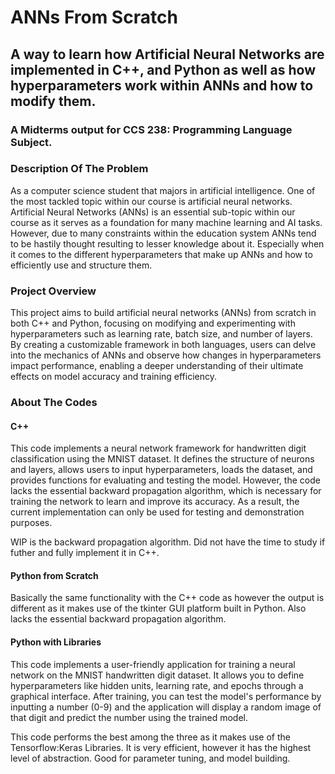 # ANNs From Scratch 
## A way to learn how Artificial Neural Networks are implemented in C++, and Python as well as how hyperparameters work within ANNs and how to modify them.
### A Midterms output for CCS 238: Programming Language Subject.

### Description Of The Problem
As a computer science student that majors in artificial intelligence. One of the most tackled topic 
within our course is artificial neural networks. Artificial Neural Networks (ANNs) is an essential 
sub-topic within our course as it serves as a foundation for many machine learning and AI tasks. 
However, due to many constraints within the education system ANNs tend to be hastily thought resulting 
to lesser knowledge about it. Especially when it comes to the different hyperparameters that make 
up ANNs and how to efficiently use and structure them.

### Project Overview
This project aims to build artificial neural networks (ANNs) from scratch in both C++ and Python, 
focusing on modifying and experimenting with hyperparameters such as learning rate, batch size, and 
number of layers. By creating a customizable framework in both languages, users can delve into the 
mechanics of ANNs and observe how changes in hyperparameters impact performance, enabling a deeper 
understanding of their ultimate effects on model accuracy and training efficiency.

### About The Codes
#### C++
This code implements a neural network framework for handwritten digit classification using the MNIST 
dataset. It defines the structure of neurons and layers, allows users to input hyperparameters, 
loads the dataset, and provides functions for evaluating and testing the model. However, the code 
lacks the essential backward propagation algorithm, which is necessary for training the network to 
learn and improve its accuracy. As a result, the current implementation can only be used for testing and 
demonstration purposes.

WIP is the backward propagation algorithm. Did not have the time to study if futher and fully implement
it in C++.

#### Python from Scratch
Basically the same functionality with the C++ code as however the output is different as it makes use
of the tkinter GUI platform built in Python. Also lacks the essential backward propagation algorithm. 

#### Python with Libraries
This code implements a user-friendly application for training a neural network on the MNIST handwritten digit 
dataset. It allows you to define hyperparameters like hidden units, learning rate, and epochs through a 
graphical interface.  After training, you can test the model's performance by inputting a number (0-9) 
and the application will display a random image of that digit and predict the number using the trained model.

This code performs the best among the three as it makes use of the Tensorflow:Keras Libraries. It is 
very efficient, however it has the highest level of abstraction. Good for parameter tuning, and model building.
